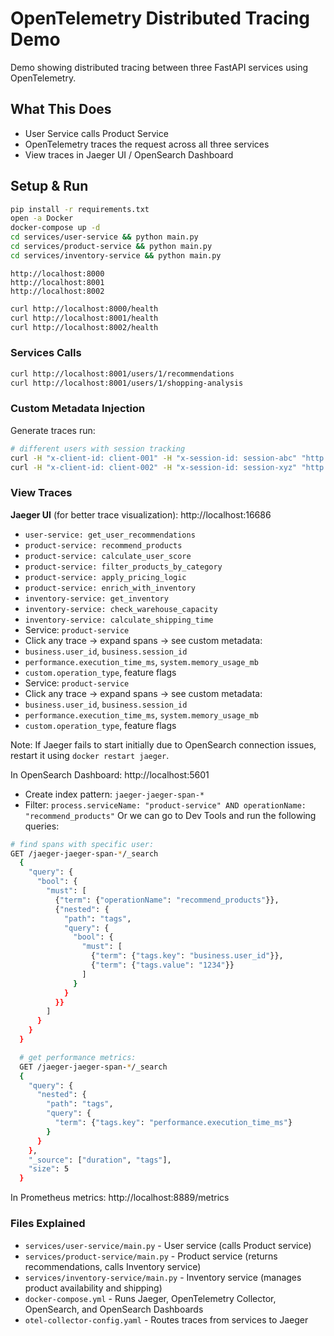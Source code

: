 # OpenTelemetry Distributed Tracing Demo

Demo showing distributed tracing between three FastAPI services using OpenTelemetry.

## What This Does

- User Service calls Product Service
- OpenTelemetry traces the request across all three services
- View traces in Jaeger UI / OpenSearch Dashboard

## Setup & Run
```bash
pip install -r requirements.txt
open -a Docker
docker-compose up -d
cd services/user-service && python main.py
cd services/product-service && python main.py
cd services/inventory-service && python main.py
```
`http://localhost:8000`<br>
`http://localhost:8001`<br>
`http://localhost:8002`

```bash
curl http://localhost:8000/health
curl http://localhost:8001/health
curl http://localhost:8002/health
```

### Services Calls
```bash
curl http://localhost:8001/users/1/recommendations
curl http://localhost:8001/users/1/shopping-analysis
```

### Custom Metadata Injection

Generate traces run:
```bash
# different users with session tracking
curl -H "x-client-id: client-001" -H "x-session-id: session-abc" "http://localhost:8000/products/recommend?user_id=1001&category=electronics"
curl -H "x-client-id: client-002" -H "x-session-id: session-xyz" "http://localhost:8000/products/recommend?user_id=2002"
```

### View Traces

**Jaeger UI** (for better trace visualization):
http://localhost:16686
   - `user-service: get_user_recommendations` 
   - `product-service: recommend_products`
   - `product-service: calculate_user_score`
   - `product-service: filter_products_by_category`
   - `product-service: apply_pricing_logic`
   - `product-service: enrich_with_inventory`
   - `inventory-service: get_inventory`
   - `inventory-service: check_warehouse_capacity`
   - `inventory-service: calculate_shipping_time`
   - Service: `product-service` 
   - Click any trace -> expand spans -> see custom metadata:
   - `business.user_id`, `business.session_id`
   - `performance.execution_time_ms`, `system.memory_usage_mb`
   - `custom.operation_type`, feature flags
   - Service: `product-service` 
   - Click any trace -> expand spans -> see custom metadata:
   - `business.user_id`, `business.session_id`
   - `performance.execution_time_ms`, `system.memory_usage_mb`
   - `custom.operation_type`, feature flags

Note: If Jaeger fails to start initially due to OpenSearch connection issues, restart it using `docker restart jaeger`.

In OpenSearch Dashboard:
http://localhost:5601
- Create index pattern: `jaeger-jaeger-span-*`
- Filter: `process.serviceName: "product-service" AND operationName: "recommend_products"`
Or we can go to Dev Tools and run the following queries:
```bash
# find spans with specific user:
GET /jaeger-jaeger-span-*/_search
  {
    "query": {
      "bool": {
        "must": [
          {"term": {"operationName": "recommend_products"}},
          {"nested": {
            "path": "tags",
            "query": {
              "bool": {
                "must": [
                  {"term": {"tags.key": "business.user_id"}},
                  {"term": {"tags.value": "1234"}}
                ]
              }
            }
          }}
        ]
      }
    }
  }

  # get performance metrics:
  GET /jaeger-jaeger-span-*/_search
  {
    "query": {
      "nested": {
        "path": "tags",
        "query": {
          "term": {"tags.key": "performance.execution_time_ms"}
        }
      }
    },
    "_source": ["duration", "tags"],
    "size": 5
  }
```

In Prometheus metrics:
http://localhost:8889/metrics

### Files Explained
- `services/user-service/main.py` - User service (calls Product service)
- `services/product-service/main.py` - Product service (returns recommendations, calls Inventory service)
- `services/inventory-service/main.py` - Inventory service (manages product availability and shipping)
- `docker-compose.yml` - Runs Jaeger, OpenTelemetry Collector, OpenSearch, and OpenSearch Dashboards
- `otel-collector-config.yaml` - Routes traces from services to Jaeger